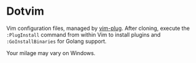 # Dotvim #

Vim configuration files, managed by [vim-plug](https://github.com/junegunn/vim-plug). After cloning, execute the `:PlugInstall` command from within Vim to install plugins and `:GoInstallBinaries` for Golang support. 

Your milage may vary on Windows.
